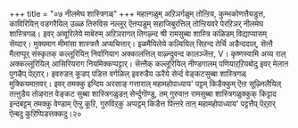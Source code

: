 +++
title = "०७ नीलमेघ शास्त्रिगळ्"
+++
महाऩ्गळुम् अऱिञर्गळुम् तोऩ्ऱिय, कुम्भकोणत्तैयडुत्त, काविरियिऩ् वडगरैयिल् उळ्ळ तिरुविस नल्लूर् ऎऩप्पडुम् सहाजिबुरत्तिल् तोऩ्ऱियवरे पेरऱिञर् नीलमेघ शास्त्रिगळ्। इवर् अव्वूरिलेये माबॆरुम् अऱिञरागत् तिगऴ्न्द श्री रामसुब्बा शास्त्रि कळिडम् विद्याप्यासम् सॆय्दार्। मुक्यमाग मीमांसा शास्त्रत्तै अप्यचित्तार्। इळमैयिलेये कल्वियिल् सिऱन्द तेर्चि अडैन्ददाल्, सॆऩ्ऩै मैलाप्पूर् संस्कृतक् कल्लूरियिऩ् निर्वागियाग अक्कालत्तिल् वाऴ्न्दुवन्द कालञ्जॆऩ्ऱ, V। कृष्णस्वामि अय्य राल् अक्कल्लूरियिल् आसिरियराग नियमिक्कप्पट्टार्। सॆऩ्ऩैक् कल्लूरियिल् नीण्डगालम् पणियाऱ्‌ऱियबोदु इवर् मेलाऩ पुगऴैप् पॆऱ्‌ऱार्। इवरुडऩ् कूडप् पडित्त वर्गळिल् इवरुडैय ऊरैये सेर्न्द वेङ्कटसुब्बा शास्त्रिगळ् मुक्कियमाऩवर्। इवर् तमक्कु इन्दिय अरसाङ् गत्ताराल् महामहोपाध्याय' पट्टम् किडैक्कुम् ऎऩ्ऱ सूऴ्निलैयिल् तऩ्ऩुडैय तोऴराऩ वेङ्कट सुब्बा शास्त्रिगळुडऩ् सेर्न्दुगॊण्डु, तम् गुरुवाऩ रामसुब्बा शास्त्रिगळुक्कुक् किट्टाद इन्दबट्टम् तमक्कु वेण्डाम् ऎऩ्ऱु कूऱि, गुरुविऱ्‌कु अप्पट्टम् किडैत्त पिऩ्ऩरे ताऩ् महामहोपाध्याय' पट्टत्तैप् पॆऱ्‌ऱार् ऎऩ्बदु कुऱिप्पिडत्तक्कदु।२० 
